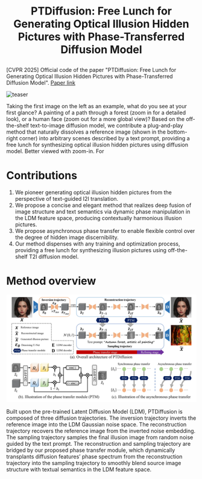 # <p align="center">PTDiffusion: Free Lunch for Generating Optical Illusion Hidden Pictures with Phase-Transferred Diffusion Model</p>
[CVPR 2025] Official code of the paper "PTDiffusion: Free Lunch for Generating Optical Illusion Hidden Pictures with Phase-Transferred Diffusion Model". [Paper link](https://arxiv.org/abs/2503.06186)

![](figures/teaser.jpg "teaser")
<p class="text-justify">Taking the first image on the left as an example, what do you see at your first glance? A painting of a path through a forest (zoom
in for a detailed look), or a human face (zoom out for a more global view)? Based on the off-the-shelf text-to-image diffusion model,
we contribute a plug-and-play method that naturally dissolves a reference image (shown in the bottom-right corner) into arbitrary scenes
described by a text prompt, providing a free lunch for synthesizing optical illusion hidden pictures using diffusion model. Better viewed with zoom-in. For </p>

# Contributions
<ol>
<li>We pioneer generating optical illusion hidden pictures from the perspective of text-guided I2I translation.</li>
<li>We propose a concise and elegant method that realizes deep fusion of image structure and text semantics via dynamic phase manipulation in the LDM feature space, producing contextually harmonious illusion pictures.</li>
<li>We propose asynchronous phase transfer to enable flexible control over the degree of hidden image discernibility.</li>
<li>Our method dispenses with any training and optimization process, providing a free lunch for synthesizing illusion pictures using off-the-shelf T2I diffusion model.</li>
</ol>

# Method overview
![](figures/method_oveview.jpg "method_overview")
<p class="text-justify">Built upon the pre-trained Latent Diffusion Model (LDM), PTDiffusion is composed of three diffusion trajectories. The inversion trajectory inverts the reference image into the LDM Gaussian noise space. The reconstruction trajectory recovers the reference image from the inverted noise embedding. The sampling trajectory samples the final illusion image from random noise guided by the text prompt. The reconstruction and sampling trajectory are bridged by our proposed phase transfer module, which dynamically transplants diffusion features’ phase spectrum from the reconstruction trajectory into the sampling trajectory to smoothly blend source image structure with textual semantics in the LDM feature space. </p>

